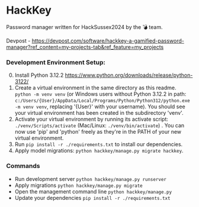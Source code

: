# HackKey
Password manager written for HackSussex2024 by the 💣 team.

Devpost - https://devpost.com/software/hackkey-a-gamified-password-manager?ref_content=my-projects-tab&ref_feature=my_projects

### Development Environment Setup:
0. Install Python 3.12.2 https://www.python.org/downloads/release/python-3122/
1. Create a virtual environment in the same directory as this readme. `python -m venv venv` (or Windows users without Python 3.12.2 in path: `c:/Users/{User}/AppData/Local/Programs/Python/Python312/python.exe -m venv venv`, replacing '{User}' with your username). You should see your virtual environment has been created in the subdirectory 'venv'.
3. Activate your virtual environment by running its activate script: `./venv/Scripts/activate` (Mac/Linux: `./venv/bin/activate`) . You can now use 'pip' and 'python' freely as they're in the PATH of your new virtual environment.
4. Run `pip install -r ./requirements.txt` to install our dependencies.
5. Apply model migrations: `python hackkey/manage.py migrate hackkey`.

### Commands
- Run development server `python hackkey/manage.py runserver`
- Apply migrations `python hackkey/manage.py migrate`
- Open the management command line `python hackkey/manage.py`
- Update your dependencies `pip install -r ./requirements.txt`
